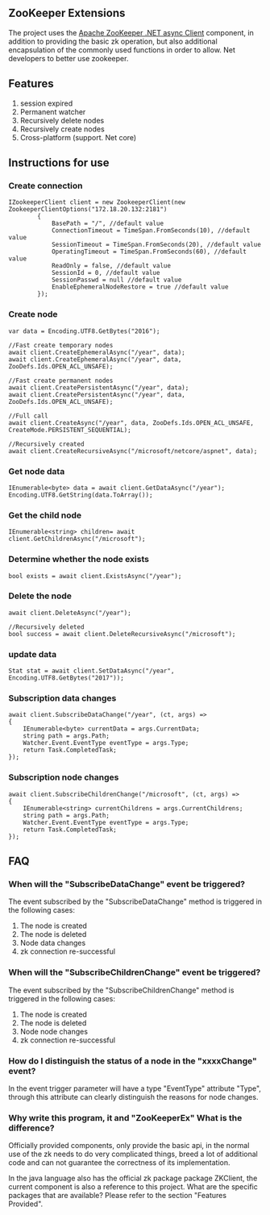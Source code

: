 ## ZooKeeper Extensions

The project uses the [Apache ZooKeeper .NET async Client](https://www.nuget.org/packages/ZooKeeperNetEx/) component, in addition to providing the basic zk operation, but also additional encapsulation of the commonly used functions in order to allow. Net developers to better use zookeeper.
## Features

1. session expired
2. Permanent watcher
3. Recursively delete nodes
4. Recursively create nodes
5. Cross-platform (support. Net core)

## Instructions for use
### Create connection

    IZookeeperClient client = new ZookeeperClient(new ZookeeperClientOptions("172.18.20.132:2181")
            {
                BasePath = "/", //default value
                ConnectionTimeout = TimeSpan.FromSeconds(10), //default value
                SessionTimeout = TimeSpan.FromSeconds(20), //default value
                OperatingTimeout = TimeSpan.FromSeconds(60), //default value
                ReadOnly = false, //default value
                SessionId = 0, //default value
                SessionPasswd = null //default value
                EnableEphemeralNodeRestore = true //default value
            });
### Create node
    var data = Encoding.UTF8.GetBytes("2016");
    
    //Fast create temporary nodes
    await client.CreateEphemeralAsync("/year", data);
    await client.CreateEphemeralAsync("/year", data, ZooDefs.Ids.OPEN_ACL_UNSAFE);
    
    //Fast create permanent nodes
    await client.CreatePersistentAsync("/year", data);
    await client.CreatePersistentAsync("/year", data, ZooDefs.Ids.OPEN_ACL_UNSAFE);
    
    //Full call
    await client.CreateAsync("/year", data, ZooDefs.Ids.OPEN_ACL_UNSAFE, CreateMode.PERSISTENT_SEQUENTIAL);
    
    //Recursively created
    await client.CreateRecursiveAsync("/microsoft/netcore/aspnet", data);
### Get node data
    IEnumerable<byte> data = await client.GetDataAsync("/year");
    Encoding.UTF8.GetString(data.ToArray());
### Get the child node
    IEnumerable<string> children= await client.GetChildrenAsync("/microsoft");
### Determine whether the node exists
    bool exists = await client.ExistsAsync("/year");
### Delete the node
    await client.DeleteAsync("/year");

    //Recursively deleted
    bool success = await client.DeleteRecursiveAsync("/microsoft");
### update data
    Stat stat = await client.SetDataAsync("/year", Encoding.UTF8.GetBytes("2017"));
### Subscription data changes
    await client.SubscribeDataChange("/year", (ct, args) =>
    {
        IEnumerable<byte> currentData = args.CurrentData;
        string path = args.Path;
        Watcher.Event.EventType eventType = args.Type;
        return Task.CompletedTask;
    });
### Subscription node changes
    await client.SubscribeChildrenChange("/microsoft", (ct, args) =>
    {
        IEnumerable<string> currentChildrens = args.CurrentChildrens;
        string path = args.Path;
        Watcher.Event.EventType eventType = args.Type;
        return Task.CompletedTask;
    });
## FAQ
### When will the "SubscribeDataChange" event be triggered?
The event subscribed by the "SubscribeDataChange" method is triggered in the following cases:

1. The node is created
2. The node is deleted
3. Node data changes
4. zk connection re-successful

### When will the "SubscribeChildrenChange" event be triggered?
The event subscribed by the "SubscribeChildrenChange" method is triggered in the following cases:

1. The node is created
2. The node is deleted
3. Node node changes
4. zk connection re-successful

### How do I distinguish the status of a node in the "xxxxChange" event?
In the event trigger parameter will have a type "EventType" attribute "Type", through this attribute can clearly distinguish the reasons for node changes.

### Why write this program, it and "ZooKeeperEx" What is the difference?
Officially provided components, only provide the basic api, in the normal use of the zk needs to do very complicated things, breed a lot of additional code and can not guarantee the correctness of its implementation.

In the java language also has the official zk package package ZKClient, the current component is also a reference to this project. What are the specific packages that are available? Please refer to the section "Features Provided".

